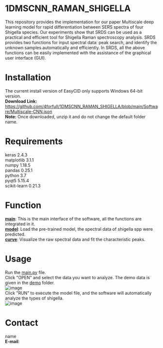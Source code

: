 # **1DMSCNN_RAMAN_SHIGELLA**
This repository provides the implementation for our paper Multiscale deep learning model for rapid differentiation between SERS spectra of four Shigella species. Our experiments show that SRDS can be used as a practical and efficient tool for Shigella Raman spectroscopy analysis. SRDS provides two functions for input spectral data: peak search, and identify the unknown samples automatically and efficiently. In SRDS, all the above functions can be easily implemented with the assistance of the graphical user interface (GUI).
# **Installation**
The current install version of EasyCID only supports Windows 64-bit version.  
**Download Link:** https://github.com/4forfull/1DMSCNN_RAMAN_SHIGELLA/blob/main/Software/Multiscale-CNN.json  
**Note:** Once downloaded, unzip it and do not change the default folder name.  
# **Requirements**  
keras 2.4.3  
matplotlib 3.1.1  
numpy 1.18.5  
pandas 0.25.1  
python 3.7  
pyqt5 5.15.4  
scikit-learn 0.21.3  
# **Function**  
[**main**](https://github.com/4forfull/1DMSCNN_RAMAN_SHIGELLA/blob/main/main.py): This is the main interface of the software, all the functions are integrated in it.  
[**model**](https://github.com/4forfull/1DMSCNN_RAMAN_SHIGELLA/blob/main/model.py): Load the pre-trained model, the spectral data of shigella spp were predicted.  
[**curve**](https://github.com/4forfull/1DMSCNN_RAMAN_SHIGELLA/blob/main/curve.py): Visualize the raw spectral data and fit the characteristic peaks.  
# **Usage**  
Run the [main.py](https://github.com/4forfull/1DMSCNN_RAMAN_SHIGELLA/blob/main/main.py) file.  
Click "OPEN" and select the data you want to analyze. The demo data is given in the [demo](https://github.com/4forfull/1DMSCNN_RAMAN_SHIGELLA/tree/main/demo) folder.  
![image](https://github.com/4forfull/1DMSCNN_RAMAN_SHIGELLA/blob/main/Figure/read_file%26curve.png)  
Click "RUN" to execute the model file, and the software will automatically analyze the types of shigella.  
![image](https://github.com/4forfull/1DMSCNN_RAMAN_SHIGELLA/blob/main/Figure/model_predict.png)  
# **Contact**  
name  
**E-mail**: 




